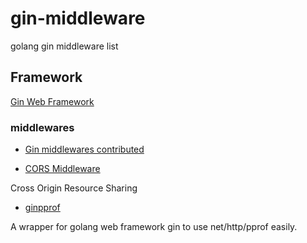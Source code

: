 # gin-middleware
golang gin middleware list



## Framework

[Gin Web Framework](https://github.com/gin-gonic/gin)



### middlewares

* [Gin middlewares contributed](https://github.com/gin-gonic/contrib)


* [CORS Middleware](https://github.com/benpate/gin-middleware-cors)

Cross Origin Resource Sharing



* [ginpprof](https://github.com/DeanThompson/ginpprof)

A wrapper for golang web framework gin to use net/http/pprof easily.


